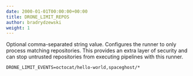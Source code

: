 ```yaml
---
date: 2000-01-01T00:00:00+00:00
title: DRONE_LIMIT_REPOS
author: bradrydzewski
weight: 1
---
```


Optional comma-separated string value. Configures the runner to only process matching repositories. This provides an extra layer of security and can stop untrusted repositories from executing pipelines with this runner.

```
DRONE_LIMIT_EVENTS=octocat/hello-world,spaceghost/*
```